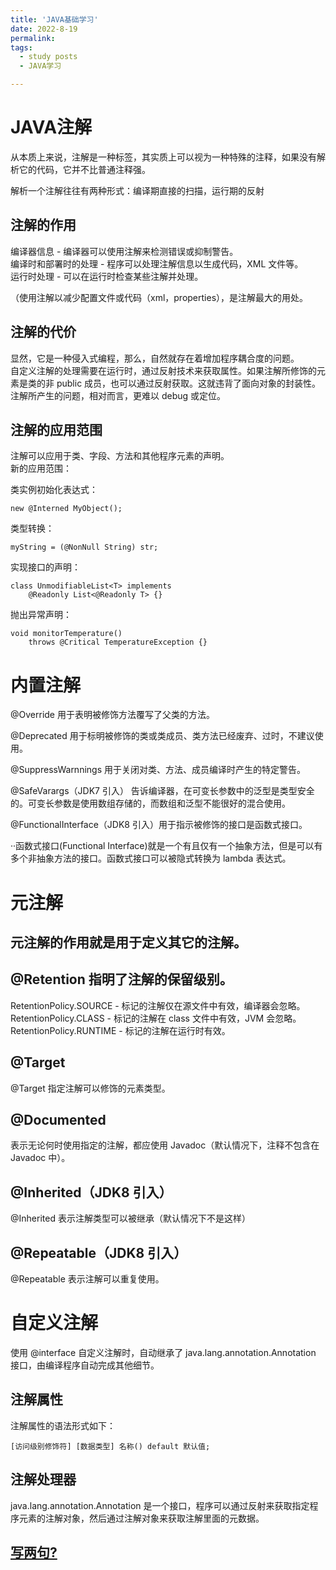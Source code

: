 ```yaml
---
title: 'JAVA基础学习'
date: 2022-8-19
permalink: 
tags:
  - study posts
  - JAVA学习    

---
```



# JAVA注解      

从本质上来说，注解是一种标签，其实质上可以视为一种特殊的注释，如果没有解析它的代码，它并不比普通注释强。            

解析一个注解往往有两种形式：编译期直接的扫描，运行期的反射          

## 注解的作用       

编译器信息 - 编译器可以使用注解来检测错误或抑制警告。   
编译时和部署时的处理 - 程序可以处理注解信息以生成代码，XML 文件等。     
运行时处理 - 可以在运行时检查某些注解并处理。       

（使用注解以减少配置文件或代码（xml，properties），是注解最大的用处。       

## 注解的代价       
显然，它是一种侵入式编程，那么，自然就存在着增加程序耦合度的问题。      
自定义注解的处理需要在运行时，通过反射技术来获取属性。如果注解所修饰的元素是类的非 public 成员，也可以通过反射获取。这就违背了面向对象的封装性。        
注解所产生的问题，相对而言，更难以 debug 或定位。       

## 注解的应用范围    

注解可以应用于类、字段、方法和其他程序元素的声明。          
新的应用范围：              

类实例初始化表达式：        
```
new @Interned MyObject();       
```
类型转换：      
```
myString = (@NonNull String) str;       
```
实现接口的声明：        
```
class UnmodifiableList<T> implements        
    @Readonly List<@Readonly T> {}      
```
抛出异常声明：      
```
void monitorTemperature()       
    throws @Critical TemperatureException {}        
```

# 内置注解      

@Override 用于表明被修饰方法覆写了父类的方法。      

@Deprecated 用于标明被修饰的类或类成员、类方法已经废弃、过时，不建议使用。      

@SuppressWarnnings 用于关闭对类、方法、成员编译时产生的特定警告。       

@SafeVarargs（JDK7 引入） 告诉编译器，在可变长参数中的泛型是类型安全的。可变长参数是使用数组存储的，而数组和泛型不能很好的混合使用。        

@FunctionalInterface（JDK8 引入）用于指示被修饰的接口是函数式接口。         

··函数式接口(Functional Interface)就是一个有且仅有一个抽象方法，但是可以有多个非抽象方法的接口。函数式接口可以被隐式转换为 lambda 表达式。      

# 元注解     

## 元注解的作用就是用于定义其它的注解。        

## @Retention 指明了注解的保留级别。       
RetentionPolicy.SOURCE - 标记的注解仅在源文件中有效，编译器会忽略。     
RetentionPolicy.CLASS - 标记的注解在 class 文件中有效，JVM 会忽略。     
RetentionPolicy.RUNTIME - 标记的注解在运行时有效。      


## @Target        
@Target 指定注解可以修饰的元素类型。        


## @Documented     

表示无论何时使用指定的注解，都应使用 Javadoc（默认情况下，注释不包含在 Javadoc 中）。       

## @Inherited（JDK8 引入）      
@Inherited 表示注解类型可以被继承（默认情况下不是这样）     

## @Repeatable（JDK8 引入）     
@Repeatable 表示注解可以重复使用。      


# 自定义注解        

使用 @interface 自定义注解时，自动继承了 java.lang.annotation.Annotation 接口，由编译程序自动完成其他细节。         

## 注解属性     
注解属性的语法形式如下：        
```
[访问级别修饰符] [数据类型] 名称() default 默认值;      
```

## 注解处理器       
java.lang.annotation.Annotation 是一个接口，程序可以通过反射来获取指定程序元素的注解对象，然后通过注解对象来获取注解里面的元数据。      



## [写两句?](https://github.com/HEA1OR/HEA1OR.github.io/tree/master/_posts)


